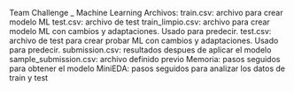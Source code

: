 Team Challenge _ Machine Learning
Archivos:
  train.csv: archivo para crear modelo ML
  test.csv: archivo de test
  train_limpio.csv: archivo para crear modelo ML con cambios y adaptaciones. Usado para predecir.
  test.csv: archivo de test para crear probar ML con cambios y adaptaciones. Usado para predecir.
  submission.csv: resultados despues de aplicar el modelo
  sample_submission.csv: archivo definido previo
  Memoria: pasos seguidos para obtener el modelo
  MiniEDA: pasos seguidos para analizar los datos de train y test
